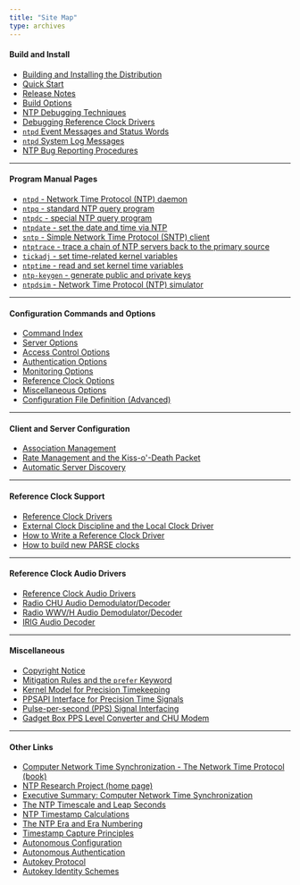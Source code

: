 ```yaml
---
title: "Site Map"
type: archives
---
```


#### Build and Install

* [Building and Installing the Distribution](/archives/4.2.6-series/build/)
* [Quick Start](/archives/4.2.6-series/quick/)
* [Release Notes](/archives/4.2.6-series/release/)
* [Build Options](/archives/4.2.6-series/config/)
* [NTP Debugging Techniques](/archives/4.2.6-series/debug/)
* [Debugging Reference Clock Drivers](/archives/4.2.6-series/rdebug/)
* [<code>ntpd</code> Event Messages and Status Words](/archives/4.2.6-series/decode/)
* [<code>ntpd</code> System Log Messages](/archives/4.2.6-series/msyslog/)
* [NTP Bug Reporting Procedures](/bugs/)

* * *

#### Program Manual Pages

* [<code>ntpd</code> - Network Time Protocol (NTP) daemon](/archives/4.2.6-series/ntpd/)
* [<code>ntpq</code> - standard NTP query program](/archives/4.2.6-series/ntpq/)
* [<code>ntpdc</code> - special NTP query program](/archives/4.2.6-series/ntpdc/)
* [<code>ntpdate</code> - set the date and time via NTP](/archives/4.2.6-series/ntpdate/)
* <code>[sntp</code> - Simple Network Time Protocol (SNTP) client](/archives/4.2.6-series/sntp/)
* [<code>ntptrace</code> - trace a chain of NTP servers back to the primary source](/archives/4.2.6-series/ntptrace/)
* [<code>tickadj</code> - set time-related kernel variables](/archives/4.2.6-series/tickadj/)
* [<code>ntptime</code> - read and set kernel time variables](/archives/4.2.6-series/ntptime/)
* [<code>ntp-keygen</code> - generate public and private keys](/archives/4.2.6-series/keygen/)
* [<code>ntpdsim</code> - Network Time Protocol (NTP) simulator](/archives/4.2.6-series/ntpdsim/)

* * *

#### Configuration Commands and Options

* [Command Index](/archives/4.2.6-series/comdex/)
* [Server Options](/archives/4.2.6-series/confopt/)
* [Access Control Options](/archives/4.2.6-series/accopt/)
* [Authentication Options](/archives/4.2.6-series/authopt/)
* [Monitoring Options](/archives/4.2.6-series/monopt/)
* [Reference Clock Options](/archives/4.2.6-series/clockopt/)
* [Miscellaneous Options](/archives/4.2.6-series/miscopt/)
* [Configuration File Definition (Advanced)](/archives/4.2.6-series/ntp_conf/)

* * *

#### Client and Server Configuration

* [Association Management](/archives/4.2.6-series/assoc/)
* [Rate Management and the Kiss-o'-Death Packet](/archives/4.2.6-series/rate/)
* [Automatic Server Discovery](/archives/4.2.6-series/manyopt/)

* * *

#### Reference Clock Support

* [Reference Clock Drivers](/archives/4.2.6-series/refclock/)
* [External Clock Discipline and the Local Clock Driver](/archives/4.2.6-series/extern/)
* [How to Write a Reference Clock Driver](/archives/4.2.6-series/howto/)
* [How to build new PARSE clocks](/archives/4.2.6-series/parsenew/)

* * *

#### Reference Clock Audio Drivers

* [Reference Clock Audio Drivers](/archives/4.2.6-series/audio/)
* [Radio CHU Audio Demodulator/Decoder](/archives/drivers/driver7/)
* [Radio WWV/H Audio Demodulator/Decoder](/archives/drivers/driver36/)
* [IRIG Audio Decoder](/archives/drivers/driver6/)

* * *

#### Miscellaneous 

* [Copyright Notice](/archives/4.2.6-series/copyright/)
* [Mitigation Rules and the <code>prefer</code> Keyword](/archives/4.2.6-series/prefer/)
* [Kernel Model for Precision Timekeeping](/archives/4.2.6-series/kern/)
* [PPSAPI Interface for Precision Time Signals](/archives/4.2.6-series/kernpps/)
* [Pulse-per-second (PPS) Signal Interfacing](/archives/4.2.6-series/pps/)
* [Gadget Box PPS Level Converter and CHU Modem](/archives/4.2.6-series/gadget/)

* * *

#### Other Links

* [Computer Network Time Synchronization - The Network Time Protocol (book)](/reflib/book/)
* [NTP Research Project (home page)](/reflib/ntp/)
* [Executive Summary: Computer Network Time Synchronization](/reflib/exec/)
* [The NTP Timescale and Leap Seconds](/reflib/leap/)
* [NTP Timestamp Calculations](/reflib/time/)
* [The NTP Era and Era Numbering](/reflib/y2k/)
* [Timestamp Capture Principles](/reflib/stamp/)
* [Autonomous Configuration](/reflib/autocfg/)
* [Autonomous Authentication](/reflib/autokey/)
* [Autokey Protocol](/reflib/proto/)
* [Autokey Identity Schemes](/reflib/ident/)